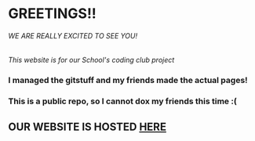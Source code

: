 # GREETINGS!!
###### WE ARE REALLY EXCITED TO SEE YOU!

*This website is for our School's coding club project*

### I managed the gitstuff and my friends made the actual pages! 
### This is a public repo, so I cannot dox my friends this time :(

## OUR WEBSITE IS HOSTED [HERE](https://github.com/icebearunreal/School-Travel-website)